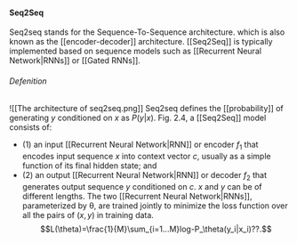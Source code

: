 #### Seq2Seq
Seq2seq stands for the Sequence-To-Sequence architecture. which is also known as the [[encoder-decoder]] architecture. [[Seq2Seq]] is typically implemented based on sequence models such as [[Recurrent Neural Network|RNNs]] or [[Gated RNNs]].
###### Defenition
![[The architecture of seq2seq.png]]
Seq2seq defines the [[probability]] of generating $y$ conditioned on $x$ as $P (y|x)$. Fig. 2.4, a [[Seq2Seq]] model consists of:
- (1) an input [[Recurrent Neural Network|RNN]] or encoder $f_1$ that encodes input sequence $x$ into context vector $c$, usually as a simple function of its final hidden state; and
- (2) an output [[Recurrent Neural Network|RNN]] or decoder $f_2$ that generates output sequence $y$ conditioned on $c$. $x$ and $y$ can be of different lengths. The two [[Recurrent Neural Network|RNNs]], parameterized by θ, are trained jointly to minimize the loss function over all the pairs of $(x, y)$ in training data.$$L(\theta)=\frac{1}{M}\sum_{i=1...M}log-P_\theta(y_i|x_i)??.$$